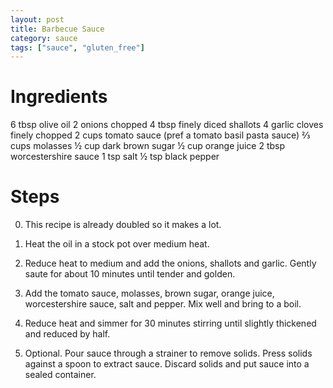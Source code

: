 ```yaml
---
layout: post
title: Barbecue Sauce
category: sauce
tags: ["sauce", "gluten_free"]
---
```

# Ingredients

6	tbsp olive oil
2	onions chopped
4	tbsp finely diced shallots
4	garlic cloves finely chopped
2	cups tomato sauce (pref a tomato basil pasta sauce)
⅔	cups molasses
½	cup dark brown sugar
½	cup orange juice
2	tbsp worcestershire sauce
1	tsp salt
½	tsp black pepper

# Steps

0.  This recipe is already doubled so it makes a lot.

1.  Heat the oil in a stock pot over medium heat.

2.  Reduce heat to medium and add the onions, shallots and garlic.  Gently saute for about 10 minutes until tender and golden.

3.  Add the tomato sauce, molasses, brown sugar, orange juice, worcestershire sauce, salt and pepper.  Mix well and bring to a boil.

4. Reduce heat and simmer for 30 minutes stirring until slightly thickened and reduced by half.

5.  Optional.  Pour sauce through a strainer to remove solids.  Press solids against a spoon to extract sauce.  Discard solids and put sauce into a sealed container.
